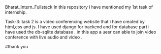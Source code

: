 Bharat_Intern_Fullstack
In this repository i have mentioned my 1st task of internship.

Task-3:
task 2 is a video conferencing website that i have created by html,css and js. I have used django for backend and for database part i have used the db-sqlite database . in this app a uesr can able to join video conference with live audio and video .

#thank you
